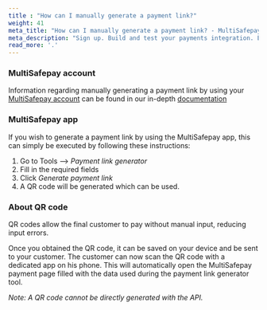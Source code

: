 ```yaml
---
title : "How can I manually generate a payment link?"
weight: 41
meta_title: "How can I manually generate a payment link? - MultiSafepay Docs"
meta_description: "Sign up. Build and test your payments integration. Explore our products and services. Use our API Reference, SDKs, and wrappers. Get support."
read_more: '.'
---
```


### MultiSafepay account
Information regarding manually generating a payment link by using your [MultiSafepay account](https://merchant.multisafepay.com) can be found in our in-depth [documentation](https://docs.multisafepay.com/tools/multisafepay-control/manually-generated-payment-link)

### MultiSafepay app

If you wish to generate a payment link by using the MultiSafepay app, this can simply be executed by following these instructions:

1. Go to Tools –> _Payment link generator_
2. Fill in the required fields
3. Click _Generate payment link_
4. A QR code will be generated which can be used.



### About QR code
QR codes allow the final customer to pay without manual input, reducing input errors.

Once you obtained the QR code, it can be saved on your device and be sent to your customer. The customer can now scan the QR code with a dedicated app on his phone. This will automatically open the MultiSafepay payment page filled with the data used during the payment link generator tool.

_Note: A QR code cannot be directly generated with the API._


